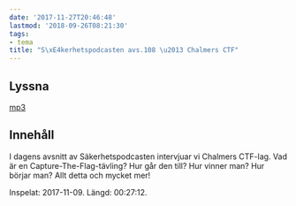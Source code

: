 ```yaml
---
date: '2017-11-27T20:46:48'
lastmod: '2018-09-26T08:21:30'
tags:
- tema
title: "S\xE4kerhetspodcasten avs.108 \u2013 Chalmers CTF"
---
```

## Lyssna

[mp3](http://traffic.libsyn.com/sakerhetspodcasten/ChalmersCTF.mp3)

## Innehåll

I dagens avsnitt av Säkerhetspodcasten intervjuar vi Chalmers CTF-lag. Vad är en
Capture-The-Flag-tävling? Hur går den till? Hur vinner man? Hur börjar man? Allt
detta och mycket mer!

Inspelat: 2017-11-09. Längd: 00:27:12.
